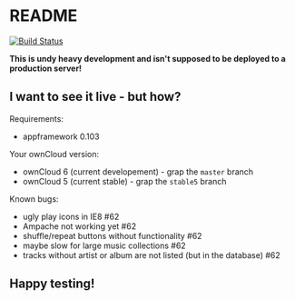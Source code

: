 README
======

[![Build Status](https://secure.travis-ci.org/owncloud/music.png)](http://travis-ci.org/owncloud/music)

**This is undy heavy development and isn't supposed to be deployed to a production server!**

I want to see it live - but how?
--------------------------------

Requirements:

 * appframework 0.103

Your ownCloud version:

 * ownCloud 6 (current developement) - grap the `master` branch
 * ownCloud 5 (current stable) - grap the `stable5` branch

Known bugs:

 * ugly play icons in IE8 #62
 * Ampache not working yet #62
 * shuffle/repeat buttons without functionality #62
 * maybe slow for large music collections #62
 * tracks without artist or album are not listed (but in the database) #62

Happy testing!
--------------